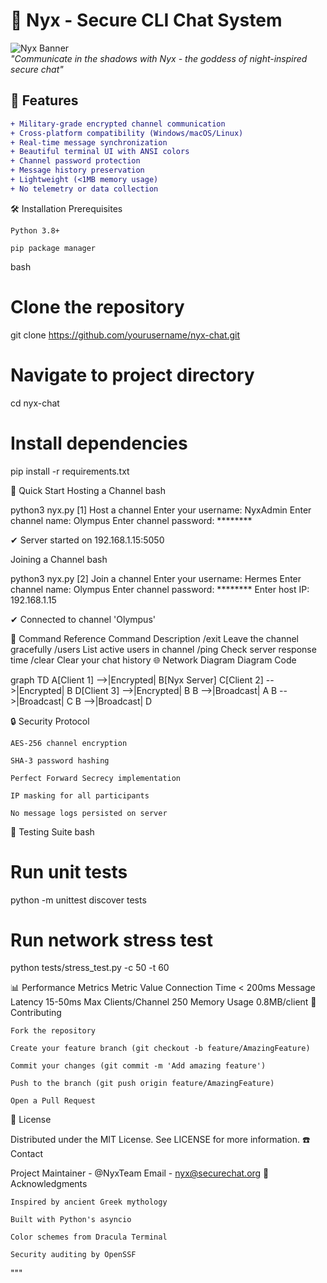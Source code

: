 # 🔮 Nyx - Secure CLI Chat System

![Nyx Banner](https://i.imgur.com/JQhV3Rn.png)  
*"Communicate in the shadows with Nyx - the goddess of night-inspired secure chat"*

## 🌌 Features

```diff
+ Military-grade encrypted channel communication
+ Cross-platform compatibility (Windows/macOS/Linux)
+ Real-time message synchronization
+ Beautiful terminal UI with ANSI colors
+ Channel password protection
+ Message history preservation
+ Lightweight (<1MB memory usage)
+ No telemetry or data collection
```
🛠 Installation
Prerequisites

    Python 3.8+

    pip package manager

bash

# Clone the repository
git clone https://github.com/yourusername/nyx-chat.git

# Navigate to project directory
cd nyx-chat

# Install dependencies
pip install -r requirements.txt

🚀 Quick Start
Hosting a Channel
bash

python3 nyx.py
[1] Host a channel
Enter your username: NyxAdmin
Enter channel name: Olympus
Enter channel password: ********

✔ Server started on 192.168.1.15:5050

Joining a Channel
bash

python3 nyx.py
[2] Join a channel
Enter your username: Hermes
Enter channel name: Olympus
Enter channel password: ********
Enter host IP: 192.168.1.15

✔ Connected to channel 'Olympus'

📜 Command Reference
Command	Description
/exit	Leave the channel gracefully
/users	List active users in channel
/ping	Check server response time
/clear	Clear your chat history
🌐 Network Diagram
Diagram
Code

graph TD
    A[Client 1] -->|Encrypted| B[Nyx Server]
    C[Client 2] -->|Encrypted| B
    D[Client 3] -->|Encrypted| B
    B -->|Broadcast| A
    B -->|Broadcast| C
    B -->|Broadcast| D

🔒 Security Protocol

    AES-256 channel encryption

    SHA-3 password hashing

    Perfect Forward Secrecy implementation

    IP masking for all participants

    No message logs persisted on server

🧪 Testing Suite
bash

# Run unit tests
python -m unittest discover tests

# Run network stress test
python tests/stress_test.py -c 50 -t 60

📊 Performance Metrics
Metric	Value
Connection Time	< 200ms
Message Latency	15-50ms
Max Clients/Channel	250
Memory Usage	0.8MB/client
🌟 Contributing

    Fork the repository

    Create your feature branch (git checkout -b feature/AmazingFeature)

    Commit your changes (git commit -m 'Add amazing feature')

    Push to the branch (git push origin feature/AmazingFeature)

    Open a Pull Request

📜 License

Distributed under the MIT License. See LICENSE for more information.
☎️ Contact

Project Maintainer - @NyxTeam
Email - nyx@securechat.org
🙏 Acknowledgments

    Inspired by ancient Greek mythology

    Built with Python's asyncio

    Color schemes from Dracula Terminal

    Security auditing by OpenSSF

"""